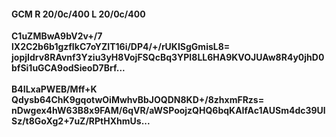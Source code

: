 #### GCM R 20/0c/400 L 20/0c/400
**C1uZMBwA9bV2v+/7**<br/>**lX2C2b6b1gzfIkC7oYZIT16i/DP4/+/rUKISgGmisL8=**<br/>**jopjIdrv8RAvnf3Yziu3yH8VojFSQcBq3YPI8LL6HA9KVOJUAw8R4y0jhD0bfSi1uGCA9odSieoD7Brf...**<br/><br/>
**B4ILxaPWEB/Mff+K**<br/>**Qdysb64ChK9gqotwOiMwhvBbJOQDN8KD+/8zhxmFRzs=**<br/>**nDwgex4hW63B8x9FAM/6qVR/aWSPoojzQHQ6bqKAIfAc1AUSm4dc39UlSz/t8GoXg2+7uZ/RPtHXhmUs...**